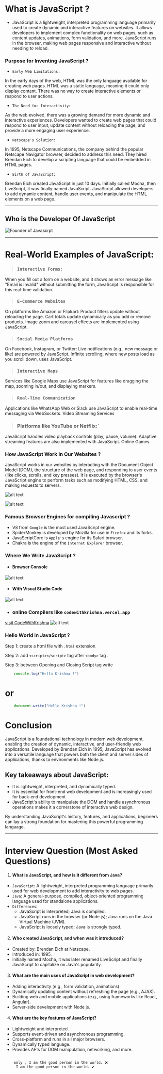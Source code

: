 # What is JavaScript ?

- JavaScript is a lightweight, interpreted programming language primarily used to create dynamic and interactive features on websites. It allows developers to implement complex functionality on web pages, such as content updates, animations, form validation, and more. JavaScript runs in the browser, making web pages responsive and interactive without needing to reload.

### Purpose for Inventing JavaScript ?

- `Early Web Limitations:`

In the early days of the web, HTML was the only language available for creating web pages. HTML was a static language, meaning it could only display content. There was no way to create interactive elements or respond to user actions.

- `The Need for Interactivity:`

As the web evolved, there was a growing demand for more dynamic and interactive experiences. Developers wanted to create web pages that could respond to user input, update content without reloading the page, and provide a more engaging user experience.

- `Netscape's Solution:`

In 1995, Netscape Communications, the company behind the popular Netscape Navigator browser, decided to address this need. They hired Brendan Eich to develop a scripting language that could be embedded in HTML pages.

- `Birth of JavaScript:`

Brendan Eich created JavaScript in just 10 days. Initially called Mocha, then LiveScript, it was finally named JavaScript. JavaScript allowed developers to add dynamic content, handle user events, and manipulate the HTML elements on a web page.

---
## Who is the Developer Of JavaScript 

![Founder of Javascrpt](https://codersguild.net/images/articles/49/Brendan-Eich.png)

---

# Real-World Examples of JavaScript:
> ### `Interactive Forms:`
When you fill out a form on a website, and it shows an error message like "Email is invalid" without submitting the form, JavaScript is responsible for this real-time validation.

> ### `E-Commerce Websites`
On platforms like Amazon or Flipkart:
Product filters update without reloading the page.
Cart totals update dynamically as you add or remove products.
Image zoom and carousel effects are implemented using JavaScript.

> ### `Social Media Platforms`
On Facebook, Instagram, or Twitter:
Live notifications (e.g., new message or like) are powered by JavaScript.
Infinite scrolling, where new posts load as you scroll down, uses JavaScript.

> ### `Interactive Maps`
Services like Google Maps use JavaScript for features like dragging the map, zooming in/out, and displaying markers.

> ### `Real-Time Communication`
Applications like WhatsApp Web or Slack use JavaScript to enable real-time messaging via WebSockets.
Video Streaming Services

> ### Platforms like YouTube or Netflix:`
JavaScript handles video playback controls (play, pause, volume).
Adaptive streaming features are also implemented with JavaScript.
Online Games


### How JavaScript Work in Our Websites ?


JavaScript works in our websites by interacting with the Document Object Model (DOM), the structure of the web page, and responding to user events (like clicks, scrolls, and key presses). It is executed by the browser's JavaScript engine to perform tasks such as modifying HTML, CSS, and making requests to servers.

![alt text](image-2.png)

![alt text](image-3.png)

### Famous Browser Engines for compiling Javascript ?


- V8 from `Google` is the most used JavaScript engine. 
- SpiderMonkey is developed by Mozilla for use in `Firefox` and its forks. 
- JavaScriptCore is `Apple's` engine for its Safari browser. 
- Chakra is the engine of the `Internet Explorer` browser.


### Where We Write JavaScript ?

- #### Browser Console 
![alt text](image.png)


- #### With Visual Studio Code
![alt text](image-1.png)

- ### online Compilers like `codewithkrishna.vercel.app`
[visit CodeWithKrishna](https://codewithkrishna.vercel.app/playground)
![alt text](image-4.png)

### Hello World in JavaScript ?


Step 1: create a html file with `.html` extension.

Step 2: add `<script></script>` tag after `<body>` tag .

Step 3: between Opening and Closing Script tag write 

```js
    console.log("Hello Krishna !")
```

# or


```js
    document.write("Hello Krishna !")
```

# Conclusion

JavaScript is a foundational technology in modern web development, enabling the creation of dynamic, interactive, and user-friendly web applications. Developed by Brendan Eich in 1995, JavaScript has evolved into a versatile language that powers both the client and server sides of applications, thanks to environments like Node.js.

## Key takeaways about JavaScript:


- It is lightweight, interpreted, and dynamically typed.
- It is essential for front-end web development and is increasingly used for back-end development.
- JavaScript's ability to manipulate the DOM and handle asynchronous operations makes it a cornerstone of interactive web design.

By understanding JavaScript's history, features, and applications, beginners can lay a strong foundation for mastering this powerful programming language.


-----


# Interview Question (Most Asked Questions)

1. ####  What is JavaScript, and how is it different from Java?


- `JavaScript`: A lightweight, interpreted programming language primarily used for web development to add interactivity to web pages.
- `Java`: A general-purpose, compiled, object-oriented programming language used for standalone applications.
- `Differences`:
    - JavaScript is interpreted; Java is compiled.
    - JavaScript runs in the browser (or Node.js); Java runs on the Java Virtual Machine (JVM).
    - JavaScript is loosely typed; Java is strongly typed.



2. ####  Who created JavaScript, and when was it introduced?


- Created by: Brendan Eich at Netscape.
- Introduced in: 1995.
- Initially named Mocha, it was later renamed LiveScript and finally JavaScript to capitalize on Java's popularity.


3. ####  What are the main uses of JavaScript in web development?


- Adding interactivity (e.g., form validation, animations).
- Dynamically updating content without refreshing the page (e.g., AJAX).
- Building web and mobile applications (e.g., using frameworks like React, Angular).
- Server-side development with Node.js.


4. ####  What are the key features of JavaScript?


- Lightweight and interpreted.
- Supports event-driven and asynchronous programming.
- Cross-platform and runs in all major browsers.
- Dynamically typed language.
- Provides APIs for DOM manipulation, networking, and more.



```krishna

    only , I am the good person in the world. ❌
     I am the good person in the world. ✔

```

<!-- ![alt text](<Group 295.png>) -->